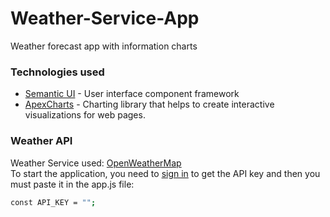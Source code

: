 # Weather-Service-App
Weather forecast app with information charts

 ### Technologies used
* [Semantic UI](https://semantic-ui.com/) - User interface component framework
* [ApexCharts](https://apexcharts.com/) - Charting library that helps to create interactive visualizations for web pages.

### Weather API
Weather Service used: [OpenWeatherMap](https://openweathermap.org/)  
To start the application, you need to [sign in](https://home.openweathermap.org/users/sign_in) to get the API key and then you must paste it in the app.js file:
```sh
const API_KEY = "";
```
